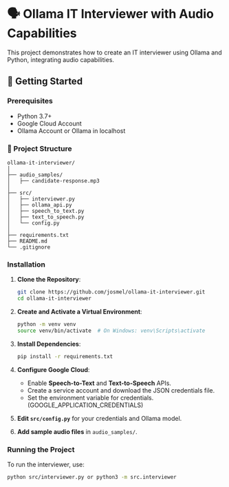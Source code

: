 # 🗣️ Ollama IT Interviewer with Audio Capabilities

This project demonstrates how to create an IT interviewer using Ollama and Python, integrating audio capabilities.

## 🚀 Getting Started

### Prerequisites

- Python 3.7+
- Google Cloud Account
- Ollama Account or Ollama in localhost

### 📂 Project Structure

```
ollama-it-interviewer/
│
├── audio_samples/
│   ├── candidate-response.mp3
│
├── src/
│   ├── interviewer.py
│   ├── ollama_api.py
│   ├── speech_to_text.py
│   ├── text_to_speech.py
│   └── config.py
│
├── requirements.txt
├── README.md
└── .gitignore
```

### Installation

1. **Clone the Repository**:

   ```bash
   git clone https://github.com/josmel/ollama-it-interviewer.git
   cd ollama-it-interviewer
   ```

2. **Create and Activate a Virtual Environment**:

   ```bash
   python -m venv venv
   source venv/bin/activate  # On Windows: venv\Scripts\activate
   ```

3. **Install Dependencies**:

   ```bash
   pip install -r requirements.txt
   ```

4. **Configure Google Cloud**:

   - Enable **Speech-to-Text** and **Text-to-Speech** APIs.
   - Create a service account and download the JSON credentials file.
   - Set the environment variable for credentials.(GOOGLE_APPLICATION_CREDENTIALS)

5. **Edit `src/config.py`** for your credentials and Ollama model.

6. **Add sample audio files** in `audio_samples/`.

### Running the Project

To run the interviewer, use:

```bash
python src/interviewer.py or python3 -m src.interviewer
```
